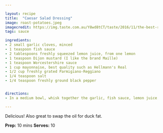 ```yaml
---

layout: recipe
title:  "Caesar Salad Dressing"
image: roast-potatoes.jpeg
imagecredit: https://img.taste.com.au/Y8wd8tCT/taste/2016/11/the-best-roast-potatoes-104987-1.jpeg
tags: sauce

ingredients:
- 2 small garlic cloves, minced
- 1 teaspoon fish sauce
- 2 tablespoons freshly squeezed lemon juice, from one lemon
- 1 teaspoon Dijon mustard (I like the brand Maille)
- 1 teaspoon Worcestershire sauce
- 1 cup mayonnaise, best quality such as Hellmann's Real
- 1/2 cup freshly grated Parmigiano-Reggiano
- 1/4 teaspoon salt
- 1/4 teaspoon freshly ground black pepper


directions:
- In a medium bowl, whisk together the garlic, fish sauce, lemon juice, Dijon mustard and Worcestershire sauce. Add the mayonnaise, Parmigiano-Reggiano, salt and pepper and whisk until well combined. Taste and adjust to your liking. The dressing will keep well in the fridge for about a week.

---
```


Delicious! Also great to swap the oil for duck fat. 

**Prep:** 10 mins 
**Serves:** 10 
